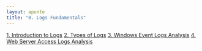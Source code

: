 ```yaml
---
layout: apunte
title: "0. Logs Fundamentals"
---
```


[1. Introduction to Logs](/apuntes/thm/2-cyber-security-101/10-defensive-security/5-logs-fundamentals/1-introduction-to-logs/)
[2. Types of Logs](/apuntes/thm/2-cyber-security-101/10-defensive-security/5-logs-fundamentals/2-types-of-logs/)
[3. Windows Event Logs Analysis](/apuntes/thm/2-cyber-security-101/10-defensive-security/5-logs-fundamentals/3-windows-event-logs-analysis/)
[4. Web Server Access Logs Analysis](/apuntes/thm/2-cyber-security-101/10-defensive-security/5-logs-fundamentals/4-web-server-access-logs-analysis/)
